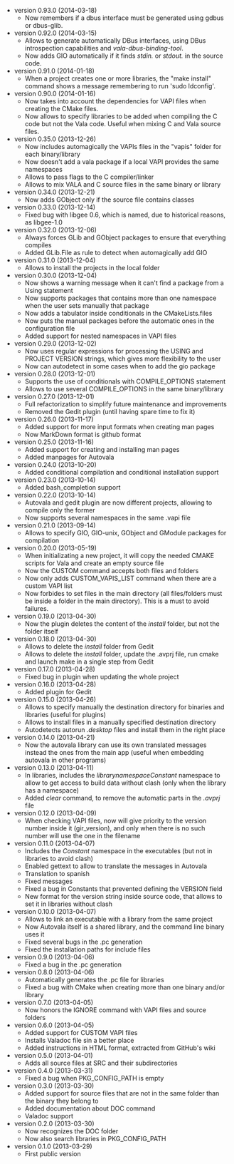* version 0.93.0 (2014-03-18)
    * Now remembers if a dbus interface must be generated using gdbus or dbus-glib.
* version 0.92.0 (2014-03-15)
    * Allows to generate automatically DBus interfaces, using DBus introspection capabilities and *vala-dbus-binding-tool*.
    * Now adds GIO automatically if it finds *stdin.* or *stdout.* in the source code.
* version 0.91.0 (2014-01-18)
    * When a project creates one or more libraries, the "make install" command shows a message remembering to run 'sudo ldconfig'.
* version 0.90.0 (2014-01-16)
    * Now takes into account the dependencies for VAPI files when creating the CMake files.
    * Now allows to specify libraries to be added when compiling the C code but not the Vala code. Useful when mixing C and Vala source files.
* version 0.35.0 (2013-12-26)
    * Now includes automagically the VAPIs files in the "vapis" folder for each binary/library
    * Now doesn't add a vala package if a local VAPI provides the same namespaces
    * Allows to pass flags to the C compiler/linker
    * Allows to mix VALA and C source files in the same binary or library
* version 0.34.0 (2013-12-21)
    * Now adds GObject only if the source file contains classes
* version 0.33.0 (2013-12-14)
    * Fixed bug with libgee 0.6, which is named, due to historical reasons, as libgee-1.0
* version 0.32.0 (2013-12-06)
    * Always forces GLib and GObject packages to ensure that everything compiles
    * Added GLib.File as rule to detect when automagically add GIO
* version 0.31.0 (2013-12-04)
    * Allows to install the projects in the local folder
* version 0.30.0 (2013-12-04)
    * Now shows a warning message when it can't find a package from a Using statement
    * Now supports packages that contains more than one namespace when the user sets manually that package
    * Now adds a tabulator inside conditionals in the CMakeLists.files
    * Now puts the manual packages before the automatic ones in the configuration file
    * Added support for nested namespaces in VAPI files
* version 0.29.0 (2013-12-02)
    * Now uses regular expressions for processing the USING and PROJECT VERSION strings, which gives more flexibility to the user
    * Now can autodetect in some cases when to add the gio package
* version 0.28.0 (2013-12-01)
    * Supports the use of conditionals with COMPILE_OPTIONS statement
    * Allows to use several COMPILE_OPTIONS in the same binary/library
* version 0.27.0 (2013-12-01)
    * Full refactorization to simplify future maintenance and improvements
    * Removed the Gedit plugin (until having spare time to fix it)
* version 0.26.0 (2013-11-17)
    * Added support for more input formats when creating man pages
    * Now MarkDown format is github format
* version 0.25.0 (2013-11-16)
    * Added support for creating and installing man pages
    * Added manpages for Autovala
* version 0.24.0 (2013-10-20)
	* Added conditional compilation and conditional installation support
* version 0.23.0 (2013-10-14)
	* Added bash_completion support
* version 0.22.0 (2013-10-14)
	* Autovala and gedit plugin are now different projects, allowing to compile only the former
	* Now supports several namespaces in the same .vapi file
* version 0.21.0 (2013-09-14)
    * Allows to specify GIO, GIO-unix, GObject and GModule packages for compilation
* version 0.20.0 (2013-05-19)
    * When initializating a new project, it will copy the needed CMAKE scripts for Vala and create an empty source file
    * Now the CUSTOM command accepts both files and folders
    * Now only adds CUSTOM_VAPIS_LIST command when there are a custom VAPI list
    * Now forbides to set files in the main directory (all files/folders must be inside a folder in the main directory). This is a must to avoid failures.
* version 0.19.0 (2013-04-30)
    * Now the plugin deletes the content of the *install* folder, but not the folder itself
* version 0.18.0 (2013-04-30)
    * Allows to delete the *install* folder from Gedit
    * Allows to delete the *install* folder, update the .avprj file, run cmake and launch make in a single step from Gedit
* version 0.17.0 (2013-04-28)
    * Fixed bug in plugin when updating the whole project
* version 0.16.0 (2013-04-28)
    * Added plugin for Gedit
* version 0.15.0 (2013-04-26)
    * Allows to specify manually the destination directory for binaries and libraries (useful for plugins)
    * Allows to install files in a manually specified destination directory
    * Autodetects autorun *.desktop* files and install them in the right place
* version 0.14.0 (2013-04-21)
    * Now the autovala library can use its own translated messages instead the ones from the main app (useful when embedding autovala in other programs)
* version 0.13.0 (2013-04-11)
    * In libraries, includes the *librarynamespaceConstant* namespace to allow to get access to build data without clash (only when the library has a namespace)
    * Added *clear* command, to remove the automatic parts in the *.avprj* file
* version 0.12.0 (2013-04-09)
    * When checking VAPI files, now will give priority to the version number inside it (gir_version), and only when there is no such number will use the one in the filename
* version 0.11.0 (2013-04-07)
    * Includes the *Constant* namespace in the executables (but not in libraries to avoid clash)
    * Enabled gettext to allow to translate the messages in Autovala
    * Translation to spanish
    * Fixed messages
    * Fixed a bug in Constants that prevented defining the VERSION field
    * New format for the version string inside source code, that allows to set it in libraries without clash
* version 0.10.0 (2013-04-07)
    * Allows to link an executable with a library from the same project
    * Now Autovala itself is a shared library, and the command line binary uses it
    * Fixed several bugs in the .pc generation
    * Fixed the installation paths for include files
* version 0.9.0 (2013-04-06)
    * Fixed a bug in the .pc generation
* version 0.8.0 (2013-04-06)
    * Automatically generates the .pc file for libraries
    * Fixed a bug with CMake when creating more than one binary and/or library
* version 0.7.0 (2013-04-05)
    * Now honors the IGNORE command with VAPI files and source folders
* version 0.6.0 (2013-04-05)
    * Added support for CUSTOM VAPI files
    * Installs Valadoc file sin a better place
    * Added instructions in HTML format, extracted from GitHub's wiki
* version 0.5.0 (2013-04-01)
    * Adds all source files at SRC and their subdirectories
* version 0.4.0 (2013-03-31)
    * Fixed a bug when PKG_CONFIG_PATH is empty
* version 0.3.0 (2013-03-30)
    * Added support for source files that are not in the same folder than the binary they belong to
    * Added documentation about DOC command
    * Valadoc support
* version 0.2.0 (2013-03-30)
    * Now recognizes the DOC folder
    * Now also search libraries in PKG_CONFIG_PATH
* version 0.1.0 (2013-03-29)
    * First public version

